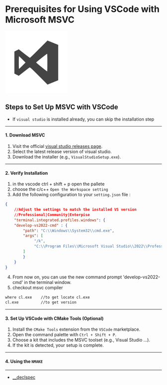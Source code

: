 # Prerequisites for Using VSCode with Microsoft MSVC

<img src="image/msvc.png" alt="msvc logo" width="200">

## Steps to Set Up MSVC with VSCode
* If `visual studio` is installed already, you can skip the installation step
---
#### 1. Download MSVC
1. Visit the official [visual studio releases page](https://visualstudio.microsoft.com/ko/downloads/).
2. Select the latest release version of visual studio.
3. Download the installer (e.g., `VisualStudioSetup.exe`).
---
#### 2. Verify Installation
1. in the vscode ctrl + shift + p open the pallete
2. choose the c/c++ `Open the Workspace setting`
2. Add the following configuration to your `setting.json` file :
```json
{
    //Adjust the settings to match the installed VS version
    //Professional|Community|Enterpise
    "terminal.integrated.profiles.windows": {
    "develop-vs2022-cmd" : {
        "path": "C:\\Windows\\System32\\cmd.exe",
        "args": [
             "/k",
             "C:\\Program Files\\Microsoft Visual Studio\\2022\\Professional\\Common7\\Tools\\VsDevCmd.bat"
        ]
        }
    }
}
```
4. From now on, you can use the new command prompt 'develop-vs2022-cmd' in the terminal window.
5. checkout msvc compiler
```bash
where cl.exe    //to get locate cl.exe
cl.exe          //to get version
```
---
#### 3. Set Up VSCode with CMake Tools (Optional)
1. Install the `CMake Tools` extension from the `VSCode` marketplace.
2. Open the command palette with `Ctrl + Shift + P`.
3. Choose a kit that includes the MSVC toolset (e.g., Visual Studio ...).
4. If the kit is detected, your setup is complete.
---
#### 4. Using the `NMAKE` 

---
* [__declspec](msvc/declspec.md)